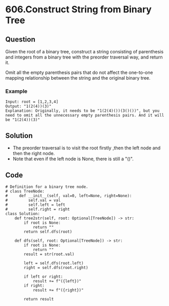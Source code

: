 # 606.Construct String from Binary Tree

## Question
Given the root of a binary tree, construct a string consisting of parenthesis and integers from a binary tree with the preorder traversal way, and return it.

Omit all the empty parenthesis pairs that do not affect the one-to-one mapping relationship between the string and the original binary tree.

### Example
```
Input: root = [1,2,3,4]
Output: "1(2(4))(3)"
Explanation: Originally, it needs to be "1(2(4)())(3()())", but you need to omit all the unnecessary empty parenthesis pairs. And it will be "1(2(4))(3)"
```

## Solution
* The preorder traversal is to visit the root firstly ,then the left node and then the right node.
* Note that even if the left node is None, there is still a "()".

## Code
```python3
# Definition for a binary tree node.
# class TreeNode:
#     def __init__(self, val=0, left=None, right=None):
#         self.val = val
#         self.left = left
#         self.right = right
class Solution:
    def tree2str(self, root: Optional[TreeNode]) -> str:
        if root is None:
            return ""
        return self.dfs(root)

    def dfs(self, root: Optional[TreeNode]) -> str:
        if root is None:
            return ""
        result = str(root.val)

        left = self.dfs(root.left)
        right = self.dfs(root.right)

        if left or right:
            result += f"({left})"
        if right:
            result += f"({right})"

        return result
```